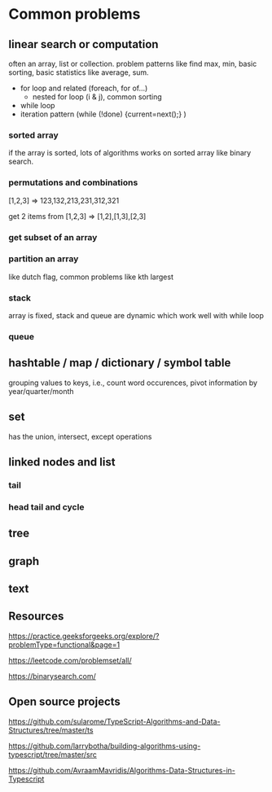 # Common problems

## linear search or computation

often an array, list or collection. problem patterns like find max, min, basic sorting, basic statistics like average, sum.

- for loop and related (foreach, for of...)
  - nested for loop (i & j), common sorting
- while loop
- iteration pattern (while (!done) {current=next();} )

### sorted array

if the array is sorted, lots of algorithms works on sorted array like binary search.

### permutations and combinations

[1,2,3] => 123,132,213,231,312,321

get 2 items from [1,2,3] => [1,2],[1,3],[2,3]

### get subset of an array

### partition an array

like dutch flag, common problems like kth largest

### stack

array is fixed, stack and queue are dynamic which work well with while loop

### queue

## hashtable / map / dictionary / symbol table

grouping values to keys, i.e., count word occurences, pivot information by year/quarter/month

## set

has the union, intersect, except operations

## linked nodes and list

### tail

### head tail and cycle

## tree

## graph

## text

## Resources

<https://practice.geeksforgeeks.org/explore/?problemType=functional&page=1>

<https://leetcode.com/problemset/all/>

<https://binarysearch.com/>

## Open source projects

<https://github.com/sularome/TypeScript-Algorithms-and-Data-Structures/tree/master/ts>

<https://github.com/larrybotha/building-algorithms-using-typescript/tree/master/src>

<https://github.com/AvraamMavridis/Algorithms-Data-Structures-in-Typescript>
